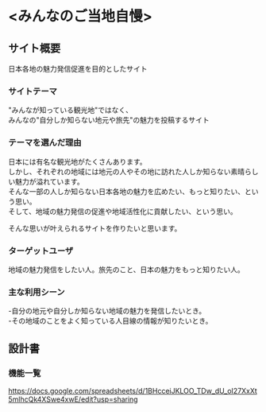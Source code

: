 # <みんなのご当地自慢>

## サイト概要
日本各地の魅力発信促進を目的としたサイト


### サイトテーマ
"みんなが知っている観光地"ではなく、<br>
みんなの"自分しか知らない地元や旅先"の魅力を投稿するサイト


### テーマを選んだ理由
日本には有名な観光地がたくさんあります。<br>
しかし、それぞれの地域には地元の人やその地に訪れた人しか知らない素晴らしい魅力が溢れています。<br>
そんな一部の人しか知らない日本各地の魅力を広めたい、もっと知りたい、という思い。<br>
そして、地域の魅力発信の促進や地域活性化に貢献したい、という思い。<br>

そんな思いが叶えられるサイトを作りたいと思います。


### ターゲットユーザ
地域の魅力発信をしたい人。旅先のこと、日本の魅力をもっと知りたい人。


### 主な利用シーン
 -自分の地元や自分しか知らない地域の魅力を発信したいとき。<br>
 -その地域のことをよく知っている人目線の情報が知りたいとき。


## 設計書

### 機能一覧
<https://docs.google.com/spreadsheets/d/1BHcceiJKLOO_TDw_dU_oI27XxXt5mlhcQk4XSwe4xwE/edit?usp=sharing>


